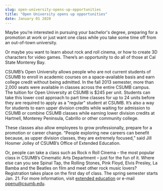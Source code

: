 ```yaml
---
slug: open-university-opens-up-opportunities
title: "Open University opens up opportunities"
date: January 01 2020
---
```


<p>Maybe you’re interested in pursuing your bachelor's degree, preparing for a promotion at work or just want one class while you take some time off from an out-of-town university.
</p><p>Or maybe you want to learn about rock and roll cinema, or how to create 3D characters for video games. There’s an opportunity to do all of those at Cal State Monterey Bay.
</p><p>CSUMB’s Open University allows people who are not current students of CSUMB to enroll in academic courses on a space-available basis and earn college credit without being admitted. In the fall 2013 semester, more than 2,000 seats were available in classes across the entire CSUMB campus. The tuition for Open University at CSUMB is $245 per unit. Students can take this lower cost approach to part time classes for up to 24 units before they are required to apply as a "regular" student at CSUMB. It’s also a way for students to earn upper division credits while waiting for admission to CSUMB or combine CSUMB classes while earning lower division credits at Hartnell, Monterey Peninsula, Cabrillo or other community college.
</p><p>These classes also allow employees to grow professionally, prepare for a promotion or career change. “People exploring new careers can benefit because, as upper division classes, they are extremely focused,” said Jill Hosmer Jolley of CSUMB’s Office of Extended Education.
</p><p>Or, people can take a class such as Rock n Roll Cinema – the most popular class in CSUMB’s Cinematic Arts Department – just for the fun of it. Where else can you see Spinal Tap, the Rolling Stones, Pink Floyd, Elvis Presley, La Bamba and the Beatles on film and meet other rock music lovers? Registration takes place on the first day of class. The spring semester starts Jan. 21. For more information, visit <a href="http://extended.csumb.edu">extended education</a> or e-mail <a href="&#109;&#x61;&#105;&#x6c;&#x74;&#111;&#x3a;&#111;&#112;&#x65;&#110;&#x75;&#64;&#99;&#x73;&#117;&#x6d;b&#46;&#x65;&#100;&#x75;">openu@csumb.edu</a>.  
</p>
